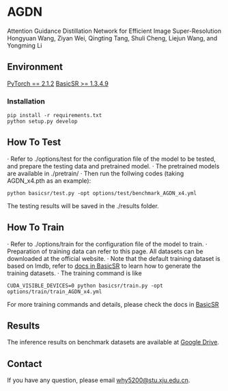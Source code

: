 # AGDN
Attention Guidance Distillation Network for Efficient Image Super-Resolution
Hongyuan Wang, Ziyan Wei, Qingting Tang, Shuli Cheng, Liejun Wang, and Yongming Li

## Environment

[PyTorch == 2.1.2](https://pytorch.org/)
[BasicSR >= 1.3.4.9](https://github.com/XPixelGroup/BasicSR)

### Installation
```
pip install -r requirements.txt
python setup.py develop
```

## How To Test
· Refer to ./options/test for the configuration file of the model to be tested, and prepare the testing data and pretrained model.
· The pretrained models are available in ./pretrain/
· Then run the follwing codes (taking AGDN_x4.pth as an example):

```
python basicsr/test.py -opt options/test/benchmark_AGDN_x4.yml
```
The testing results will be saved in the ./results folder.

## How To Train
· Refer to ./options/train for the configuration file of the model to train.
· Preparation of training data can refer to this page. All datasets can be downloaded at the official website.
· Note that the default training dataset is based on lmdb, refer to [docs in BasicSR](https://github.com/XPixelGroup/BasicSR/blob/master/docs/DatasetPreparation.md) to learn how to generate the training datasets.
· The training command is like
```
CUDA_VISIBLE_DEVICES=0 python basicsr/train.py -opt options/train/train_AGDN_x4.yml
```
For more training commands and details, please check the docs in [BasicSR](https://github.com/XPixelGroup/BasicSR)  

## Results
The inference results on benchmark datasets are available at [Google Drive](https://drive.google.com/file/d/1TCFJgGIw5aR3OOhMtfvvU-WOe5w4wVPX/view?usp=drive_link).

## Contact
If you have any question, please email why5200@stu.xju.edu.cn.
